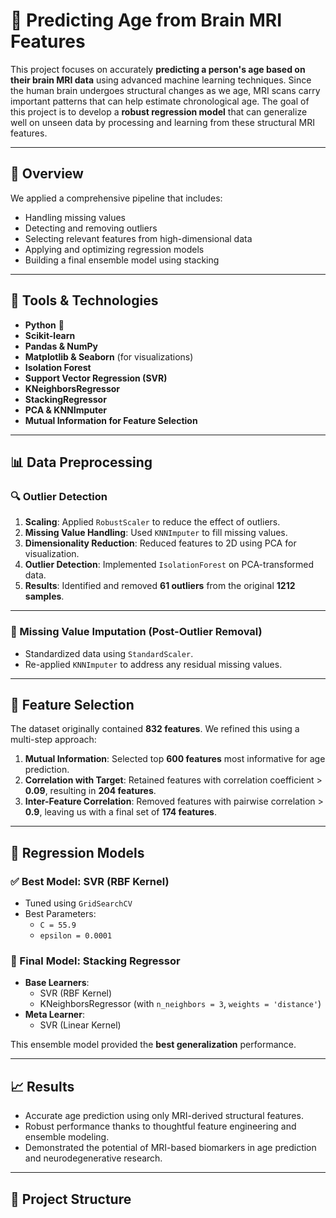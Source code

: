 # 🧠 Predicting Age from Brain MRI Features

This project focuses on accurately **predicting a person's age based on their brain MRI data** using advanced machine learning techniques. Since the human brain undergoes structural changes as we age, MRI scans carry important patterns that can help estimate chronological age. The goal of this project is to develop a **robust regression model** that can generalize well on unseen data by processing and learning from these structural MRI features.

---

## 🚀 Overview

We applied a comprehensive pipeline that includes:
- Handling missing values
- Detecting and removing outliers
- Selecting relevant features from high-dimensional data
- Applying and optimizing regression models
- Building a final ensemble model using stacking

---

## 🧰 Tools & Technologies

- **Python** 🐍
- **Scikit-learn**
- **Pandas & NumPy**
- **Matplotlib & Seaborn** (for visualizations)
- **Isolation Forest**
- **Support Vector Regression (SVR)**
- **KNeighborsRegressor**
- **StackingRegressor**
- **PCA & KNNImputer**
- **Mutual Information for Feature Selection**

---

## 📊 Data Preprocessing

### 🔍 Outlier Detection

1. **Scaling**: Applied `RobustScaler` to reduce the effect of outliers.
2. **Missing Value Handling**: Used `KNNImputer` to fill missing values.
3. **Dimensionality Reduction**: Reduced features to 2D using PCA for visualization.
4. **Outlier Detection**: Implemented `IsolationForest` on PCA-transformed data.
5. **Results**: Identified and removed **61 outliers** from the original **1212 samples**.

---

### 🧩 Missing Value Imputation (Post-Outlier Removal)

- Standardized data using `StandardScaler`.
- Re-applied `KNNImputer` to address any residual missing values.

---

## 🧠 Feature Selection

The dataset originally contained **832 features**. We refined this using a multi-step approach:

1. **Mutual Information**: Selected top **600 features** most informative for age prediction.
2. **Correlation with Target**: Retained features with correlation coefficient > **0.09**, resulting in **204 features**.
3. **Inter-Feature Correlation**: Removed features with pairwise correlation > **0.9**, leaving us with a final set of **174 features**.

---

## 🤖 Regression Models

### ✅ Best Model: **SVR (RBF Kernel)**

- Tuned using `GridSearchCV`
- Best Parameters:
  - `C = 55.9`
  - `epsilon = 0.0001`

### 🔁 Final Model: **Stacking Regressor**

- **Base Learners**:
  - SVR (RBF Kernel)
  - KNeighborsRegressor (with `n_neighbors = 3`, `weights = 'distance'`)
- **Meta Learner**:
  - SVR (Linear Kernel)

This ensemble model provided the **best generalization** performance.

---

## 📈 Results

- Accurate age prediction using only MRI-derived structural features.
- Robust performance thanks to thoughtful feature engineering and ensemble modeling.
- Demonstrated the potential of MRI-based biomarkers in age prediction and neurodegenerative research.

---

## 📁 Project Structure

